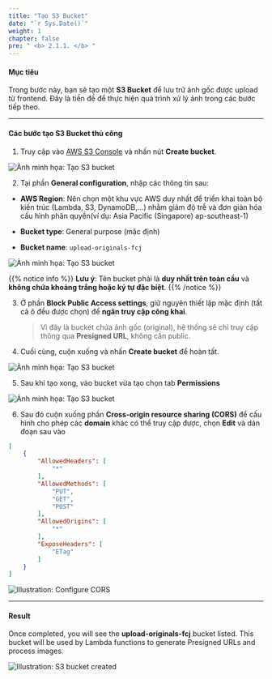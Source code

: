 ```yaml
---
title: "Tạo S3 Bucket"
date: "`r Sys.Date()`"
weight: 1
chapter: false
pre: " <b> 2.1.1. </b> "
---
```


#### Mục tiêu

Trong bước này, bạn sẽ tạo một **S3 Bucket** để lưu trữ ảnh gốc được upload từ frontend. Đây là tiền đề để thực hiện quá trình xử lý ảnh trong các bước tiếp theo.

---

#### Các bước tạo S3 Bucket thủ công

1. Truy cập vào [AWS S3 Console](https://s3.console.aws.amazon.com/s3/) và nhấn nút **Create bucket**.

![Ảnh minh họa: Tạo S3 bucket](/images/2-image-upload-and-resize/2.1-upload-original-image/01.png)

2. Tại phần **General configuration**, nhập các thông tin sau:

- **AWS Region**: Nên chọn một khu vực AWS duy nhất để triển khai toàn bộ kiến trúc (Lambda, S3, DynamoDB,...) nhằm giảm độ trễ và đơn giản hóa cấu hình phân quyền(ví dụ: Asia Pacific (Singapore) ap-southeast-1)

- **Bucket type**: General purpose (mặc định)

- **Bucket name**: `upload-originals-fcj`

![Ảnh minh họa: Tạo S3 bucket](/images/2-image-upload-and-resize/2.1-upload-original-image/02.png)

{{% notice info %}}
  **Lưu ý**: Tên bucket phải là **duy nhất trên toàn cầu** và **không chứa khoảng trắng hoặc ký tự đặc biệt**.
{{% /notice %}}

3. Ở phần **Block Public Access settings**, giữ nguyên thiết lập mặc định (tất cả ô đều được chọn) để **ngăn truy cập công khai**.

   > Vì đây là bucket chứa ảnh gốc (original), hệ thống sẽ chỉ truy cập thông qua **Presigned URL**, không cần public.

4. Cuối cùng, cuộn xuống và nhấn **Create bucket** để hoàn tất.

![Ảnh minh họa: Tạo S3 bucket](/images/2-image-upload-and-resize/2.1-upload-original-image/03.png)


5. Sau khi tạo xong, vào bucket vừa tạo chọn tab **Permissions**

![Ảnh minh họa: Tạo S3 bucket](/images/2-image-upload-and-resize/2.1-upload-original-image/03-01.png)

6. Sau đó cuộn xuống phần **Cross-origin resource sharing (CORS)** để cấu hình cho phép các **domain** khác có thể truy cập được, chọn **Edit** và dán đoạn sau vào 
```json 
[
    {
        "AllowedHeaders": [
            "*"
        ],
        "AllowedMethods": [
            "PUT",
            "GET",
            "POST"
        ],
        "AllowedOrigins": [
            "*"
        ],
        "ExposeHeaders": [
            "ETag"
        ]
    }
]
```

![Illustration: Configure CORS](/images/2-image-upload-and-resize/2.1-upload-original-image/03-02.png)

---

#### Result

Once completed, you will see the **upload-originals-fcj** bucket listed. This bucket will be used by Lambda functions to generate Presigned URLs and process images.

![Illustration: S3 bucket created](/images/2-image-upload-and-resize/2.1-upload-original-image/04.png)

